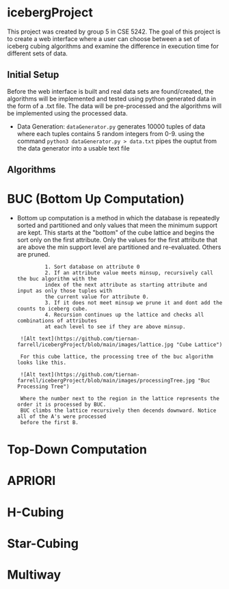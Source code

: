 # icebergProject

This project was created by group 5 in CSE 5242.
The goal of this project is to create a web interface 
where a user can choose between a set of iceberg cubing 
algorithms and examine the difference in execution time for 
different sets of data. 

##  Initial Setup 

Before the web interface is built and real data sets are 
found/created, the algorithms will be implemented and tested
using python generated data in the form of a .txt file. 
The data will be pre-processed and the algorithms will be
implemented using the processed data.

- Data Generation: 
        `dataGenerator.py` generates 10000 tuples of data where each
        tuples contains 5 random integers from 0-9. using the command 
        ```
        python3 dataGenerator.py > data.txt
        ```
        pipes the ouptut from the data generator into a usable text file 

## Algorithms
# BUC (Bottom Up Computation)
 - Bottom up computation is a method in which the database is repeatedly sorted and partitioned
        and only values that meen the minimum support are kept. This starts at the "bottom" 
        of the cube lattice and begins the sort only on the first attribute. Only the values for 
        the first attribute that are above the min support level are partitioned and re-evaluated. 
        Others are pruned. 

                1. Sort database on attribute 0
                2. If an attribute value meets minsup, recursively call the buc algorithm with the 
                index of the next attribute as starting attribute and input as only those tuples with
                the current value for attribute 0. 
                3. If it does not meet minsup we prune it and dont add the counts to iceberg cube. 
                4. Recursion continues up the lattice and checks all combinations of attributes 
                at each level to see if they are above minsup. 

        ![Alt text](https://github.com/tiernan-farrell/icebergProject/blob/main/images/lattice.jpg "Cube Lattice")

        For this cube lattice, the processing tree of the buc algorithm looks like this. 

        ![Alt text](https://github.com/tiernan-farrell/icebergProject/blob/main/images/processingTree.jpg "Buc Processing Tree")

        Where the number next to the region in the lattice represents the order it is processed by BUC.
        BUC climbs the lattice recursively then decends downward. Notice all of the A's were processed 
        before the first B. 

# Top-Down Computation 
# APRIORI
# H-Cubing
# Star-Cubing
# Multiway